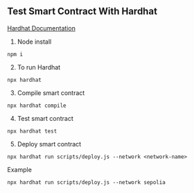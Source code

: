 ## Test Smart Contract With Hardhat
[Hardhat Documentation](https://hardhat.org/tutorial)

1. Node install

```
npm i
```

2. To run Hardhat

```
npx hardhat
```

3. Compile smart contract

```
npx hardhat compile
```

4. Test smart contract 

```
npx hardhat test
```

5. Deploy smart contract 

```
npx hardhat run scripts/deploy.js --network <network-name>
```
Example 
```
npx hardhat run scripts/deploy.js --network sepolia
```